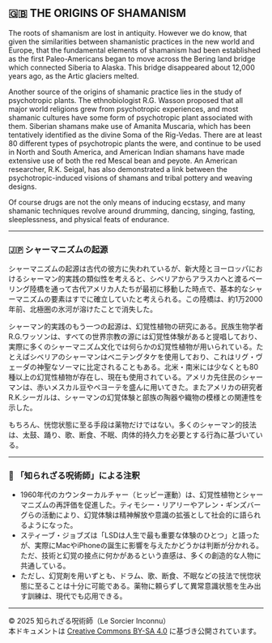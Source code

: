 ## 🇬🇧 THE ORIGINS OF SHAMANISM

The roots of shamanism are lost in antiquity. However we do know, that given the similarities between shamanistic practices in the new world and Europe, that the fundamental elements of shamanism had been established as the first Paleo-Americans began to move across the Bering land bridge which connected Siberia to Alaska. This bridge disappeared about 12,000 years ago, as the Artic glaciers melted.

Another source of the origins of shamanic practice lies in the study of psychotropic plants. The ethnobiologist R.G. Wasson proposed that all major world religions grew from psychotropic experiences, and most shamanic cultures have some form of psychotropic plant associated with them. Siberian shamans make use of Amanita Muscaria, which has been tentatively identified as the divine Soma of the Rig-Vedas. There are at least 80 different types of psychotropic plants the were, and continue to be used in North and South America, and American Indian shamans have made extensive use of both the red Mescal bean and peyote. An American researcher, R.K. Seigal, has also demonstrated a link between the
psychotropic-induced visions of shamans and tribal pottery and weaving designs.

Of course drugs are not the only means of inducing ecstasy, and many shamanic techniques revolve around drumming, dancing, singing, fasting, sleeplessness, and physical feats of endurance.

---

### 🇯🇵 シャーマニズムの起源

シャーマニズムの起源は古代の彼方に失われているが、新大陸とヨーロッパにおけるシャーマン的実践の類似性を考えると、シベリアからアラスカへと渡るベーリング陸橋を通って古代アメリカ人たちが最初に移動した時点で、基本的なシャーマニズムの要素はすでに確立していたと考えられる。この陸橋は、約1万2000年前、北極圏の氷河が溶けたことで消失した。

シャーマン的実践のもう一つの起源は、幻覚性植物の研究にある。民族生物学者R.G.ワッソンは、すべての世界宗教の源には幻覚性体験があると提唱しており、実際に多くのシャーマニズム文化では何らかの幻覚性植物が用いられている。たとえばシベリアのシャーマンはベニテングタケを使用しており、これはリグ・ヴェーダの神聖なソーマに比定されることもある。北米・南米には少なくとも80種以上の幻覚性植物が存在し、現在も使用されている。アメリカ先住民のシャーマンは、赤いメスカル豆やペヨーテを盛んに用いてきた。またアメリカの研究者R.K.シーガルは、シャーマンの幻覚体験と部族の陶器や織物の模様との関連性を示した。

もちろん、恍惚状態に至る手段は薬物だけではない。多くのシャーマン的技法は、太鼓、踊り、歌、断食、不眠、肉体的持久力を必要とする行為に基づいている。

---

### 🐌 「知られざる呪術師」による注釈

- 1960年代のカウンターカルチャー（ヒッピー運動）は、幻覚性植物とシャーマニズムの再評価を促進した。ティモシー・リアリーやアレン・ギンズバーグらの活動により、幻覚体験は精神解放や意識の拡張として社会的に語られるようになった。
- スティーブ・ジョブズは「LSDは人生で最も重要な体験のひとつ」と語ったが、実際にMacやiPhoneの誕生に影響を与えたかどうかは判断が分かれる。ただ、技術と幻覚の接点に何かがあるという直感は、多くの創造的な人物に共通している。
- ただし、幻覚剤を用いずとも、ドラム、歌、断食、不眠などの技法で恍惚状態に至ることは十分に可能である。薬物に頼らずして異常意識状態を生み出す訓練は、現代でも応用できる。

---

© 2025 知られざる呪術師（Le Sorcier Inconnu）  
本ドキュメントは [Creative Commons BY-SA 4.0](https://creativecommons.org/licenses/by-sa/4.0/deed.ja) に基づき公開されています。
